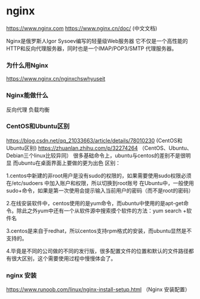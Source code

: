
# nginx
https://www.nginx.com 
https://www.nginx.cn/doc/ (中文文档)

Nginx是俄罗斯人Igor Sysoev编写的轻量级Web服务器
它不仅是一个高性能的HTTP和反向代理服务器，同时也是一个IMAP/POP3/SMTP 代理服务器。

### 为什么用Nginx
https://www.nginx.cn/nginxchswhyuseit 

### Nginx能做什么
反向代理
负载均衡


### CentOS和Ubuntu区别
https://blog.csdn.net/qq_21033663/article/details/78010230 (CentOS和Ubuntu区别)
https://zhuanlan.zhihu.com/p/32274264 （CentOS、Ubuntu、Debian三个linux比较异同）
很多基础命令上，ubuntu与centos的差别不是很明显
而ubuntu在桌面界面上要做的更为出色
区别：

1.centos中新建的非root用户是没有sudo的权限的，如果需要使用sudo权限必须在/etc/sudoers 中加入账户和权限，所以切换到root账号
在Ubuntu中，一般使用sudo+命令，如果是第一次使用会提示输入当前用户的密码（而不是root的密码）

2.在线安装软件中，centos使用的是yum命令，而ubuntu中使用的是apt-get命令。除此之外yum中还有一个从软件源中搜索摸个软件的方法：yum search +软件名

3.centos是来自于redhat，所以centos支持rpm格式的安装，而ubuntu显然是不支持的。

4.毕竟是不同的公司做的不同的发行版，很多配置文件的位置和默认的文件路径都有很大区别，这个需要使用过程中慢慢体会了。


### nginx 安装
https://www.runoob.com/linux/nginx-install-setup.html （Nginx 安装配置）










